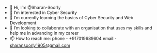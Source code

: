 - 👋 Hi, I’m @Sharan-Soorly
- 👀 I’m interested in Cyber Security
- 🌱 I’m currently learning the basics of Cyber Security and Web Development
- 💞️ I’m looking to collaborate with an organisation that uses my skills and help me in advancing in my career
- 📫 How to reach me: phone - +917019689604
                      email - sharansoorly1905@gmail.com

<!---
Sharan-Soorly/Sharan-Soorly is a ✨ special ✨ repository because its `README.md` (this file) appears on your GitHub profile.
You can click the Preview link to take a look at your changes.
--->
